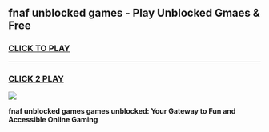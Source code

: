 
## fnaf unblocked games - Play Unblocked Gmaes & Free
<h3>
<a href="https://premium.freeplayer.one?title=fnaf_unblocked_games&ref=19F">CLICK TO PLAY</a></h3>
<hr>

<h3>
<a href="https://premium.freeplayer.one?title=fnaf_unblocked_games&ref=19F">CLICK 2 PLAY</a>
  
</h3>

<a href="https://premium.freeplayer.one?title=fnaf_unblocked_games&ref=19F/"><img src="https://clearcache.store/games.png"></a>


**fnaf unblocked games games unblocked: Your Gateway to Fun and Accessible Online Gaming**
